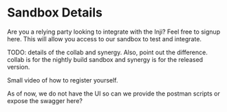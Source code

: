 # Sandbox Details

Are you a relying party looking to integrate with the Inji? Feel free to signup here. This will allow you access to our sandbox to test and integrate.

TODO: details of the collab and synergy. Also, point out the difference. collab is for the nightly build sandbox and synergy is for the released version.

Small video of how to register yourself.

As of now, we do not have the UI so can we provide the postman scripts or expose the swagger here?
